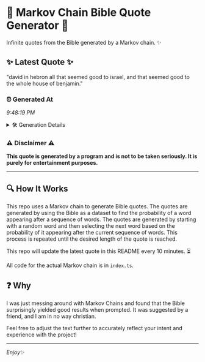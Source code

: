 # 📖 Markov Chain Bible Quote Generator 📖

Infinite quotes from the Bible generated by a Markov chain. ✨

## ✨ Latest Quote ✨
"david in hebron all that seemed good to israel, and that seemed good to the whole house of benjamin."

### ⏰ Generated At
*9:48:19 PM*

<details>
    <summary>🛠️ Generation Details</summary>
    <p>
        <strong>🌱 Seed:</strong> david<br>
        <strong>🔄 Iterations:</strong> 18<br>
        <strong>📜 Context History:</strong><br>[ david ]: in<br>[ david, in ]: hebron<br>[ david, in, hebron ]: all<br>[ david, in, hebron, all ]: that<br>[ david, in, hebron, all, that ]: seemed<br>[ david, in, hebron, all, that, seemed ]: good<br>[ in, hebron, all, that, seemed, good ]: to<br>[ hebron, all, that, seemed, good, to ]: israel,<br>[ all, that, seemed, good, to, israel, ]: and<br>[ that, seemed, good, to, israel,, and ]: that<br>[ seemed, good, to, israel,, and, that ]: seemed<br>[ good, to, israel,, and, that, seemed ]: good<br>[ to, israel,, and, that, seemed, good ]: to<br>[ israel,, and, that, seemed, good, to ]: the<br>[ and, that, seemed, good, to, the ]: whole<br>[ that, seemed, good, to, the, whole ]: house<br>[ seemed, good, to, the, whole, house ]: of<br>[ good, to, the, whole, house, of ]: benjamin.<br>
    </p>
</details>

### ⚠️ Disclaimer ⚠️
**This quote is generated by a program and is not to be taken seriously. It is purely for entertainment purposes.**

---

## 🔍 How It Works

This repo uses a Markov chain to generate Bible quotes. The quotes are generated by using the Bible as a dataset to find the probability of a word appearing after a sequence of words. The quotes are generated by starting with a random word and then selecting the next word based on the probability of it appearing after the current sequence of words. This process is repeated until the desired length of the quote is reached.

This repo will update the latest quote in this README every 10 minutes. ⏳

All code for the actual Markov chain is in `index.ts`.

## ❓ Why

I was just messing around with Markov Chains and found that the Bible surprisingly yielded good results when prompted. 
It was suggested by a friend, and I am in no way christian.

Feel free to adjust the text further to accurately reflect your intent and experience with the project!

---

*Enjoy*✨
